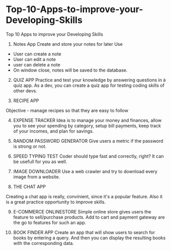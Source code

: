 # Top-10-Apps-to-improve-your-Developing-Skills
Top 10 Apps to improve your Developing Skills

1. Notes App
Create and store your notes for later Use
- User can create a note
- User can edit a note 
- user can delete a note
- On window close, notes will be saved to the database.

2. QUIZ APP
Practice and test your knowledge by answering questions in á quiz app.
As a dev, you can create a quiz app for testing coding skills of other devs.

3. RECIPE APP

Objective - manage recipes so that they are easy to follow

4. EXPENSE TRACKER
Idea is to manage your money and finances, allow you to see your spending by category, setup bill payments, keep track of your incomes, and plan for savings.

5. RANDOM PASSWORD GENERATOR
Give users a metric if the password is strong or not.

6. SPEED TYPING TEST
Coder should type fast and correctly, right? It can be usefull for you as well.

7. IMAGE DOWNLOADER
Use a web crawler and try to download every image from a website.

8. THE CHAT APP

Creating a chat app is really, convinient, since it's a popular feature. Also it is a great practice opportunity to improve skills.

9. E-COMMERCE ONLINESTORE
Simple online store gives users the feature to sell/purchase products. Add to cart and payment gateway are the go to features for such an app.

10. BOOK FINDER APP
Create an app that will show users to search for books by entering a query. And then you can display the resulting books with the corresponding data.
